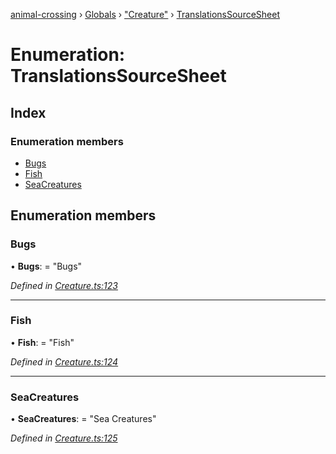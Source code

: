 [animal-crossing](../README.md) › [Globals](../globals.md) › ["Creature"](../modules/_creature_.md) › [TranslationsSourceSheet](_creature_.translationssourcesheet.md)

# Enumeration: TranslationsSourceSheet

## Index

### Enumeration members

* [Bugs](_creature_.translationssourcesheet.md#bugs)
* [Fish](_creature_.translationssourcesheet.md#fish)
* [SeaCreatures](_creature_.translationssourcesheet.md#seacreatures)

## Enumeration members

###  Bugs

• **Bugs**: = "Bugs"

*Defined in [Creature.ts:123](https://github.com/Norviah/animal-crossing/blob/87636f7/module/types/Creature.ts#L123)*

___

###  Fish

• **Fish**: = "Fish"

*Defined in [Creature.ts:124](https://github.com/Norviah/animal-crossing/blob/87636f7/module/types/Creature.ts#L124)*

___

###  SeaCreatures

• **SeaCreatures**: = "Sea Creatures"

*Defined in [Creature.ts:125](https://github.com/Norviah/animal-crossing/blob/87636f7/module/types/Creature.ts#L125)*
